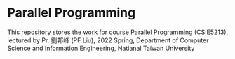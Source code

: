 # Parallel Programming

This repository stores the work for course Parallel Programming
(CSIE5213), lectured by Pr. 劉邦峰 (PF Liu), 2022 Spring,
Department of Computer Science and Information Engineering,
Natianal Taiwan University

